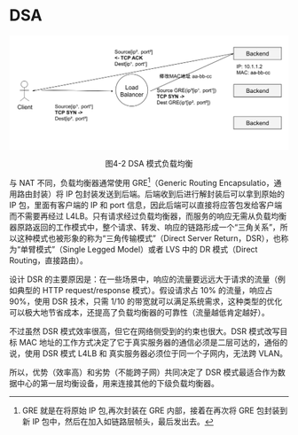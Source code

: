 # DSA

<div  align="center">
	<img src="../assets/balancer4-dsr.svg" width = "550"  align=center />
	<p>图4-2 DSA 模式负载均衡</p>
</div>


与 NAT 不同，负载均衡器通常使用 GRE[^1]（Generic Routing Encapsulatio，通用路由封装）将 IP 包封装发送到后端。后端收到后进行解封装后可以拿到原始的 IP 包，里面有客户端的 IP 和 port 信息，因此后端可以直接将应答包发给客户端而不需要再经过 L4LB。只有请求经过负载均衡器，而服务的响应无需从负载均衡器原路返回的工作模式中，整个请求、转发、响应的链路形成一个“三角关系”，所以这种模式也被形象的称为“三角传输模式”（Direct Server Return，DSR），也称为“单臂模式”（Single Legged Model）或者 LVS 中的 DR 模式（Direct Routing，直接路由）。

设计 DSR 的主要原因是：在一些场景中，响应的流量要远远大于请求的流量（例如典型的 HTTP request/response 模式）。假设请求占 10% 的流量，响应占 90%，使用 DSR 技术，只需 1/10 的带宽就可以满足系统需求，这种类型的优化可以极大地节省成本，还提高了负载均衡器的可靠性（流量越低肯定越好）。

不过虽然 DSR 模式效率很高，但它在网络侧受到的约束也很大。DSR 模式改写目标 MAC 地址的工作方式决定了它于真实服务器的通信必须是二层可达的，通俗的说，使用 DSR 模式 L4LB 和 真实服务器必须位于同一个子网内，无法跨 VLAN。

所以，优势（效率高）和劣势（不能跨子网）共同决定了 DSR 模式最适合作为数据中心的第一层均衡设备，用来连接其他的下级负载均衡器。

[^1]: GRE 就是在将原始 IP 包,再次封装在 GRE 内部，接着在再次将 GRE 包封装到新 IP 包中，然后在加入如链路层帧头，最后发出去。